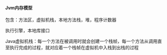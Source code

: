 #### Jvm内存模型

包含：方法区，虚拟机栈，本地方法栈，堆，程序计数器

执行引擎，本地库接口

Java虚拟机栈：每一个方法在被调用时就会创建一个栈帧，每一个方法从调用直至执行完成的过程，就对应着一个栈帧在虚拟机中入栈到出栈的过程



